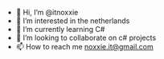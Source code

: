- 👋 Hi, I’m @itnoxxie
- 👀 I’m interested in the netherlands
- 🌱 I’m currently learning C#
- 💞️ I’m looking to collaborate on c# projects
- 📫 How to reach me noxxie.it@gmail.com

<!---
itnoxxie/itnoxxie is a ✨ special ✨ repository because its `README.md` (this file) appears on your GitHub profile.
You can click the Preview link to take a look at your changes.
--->
